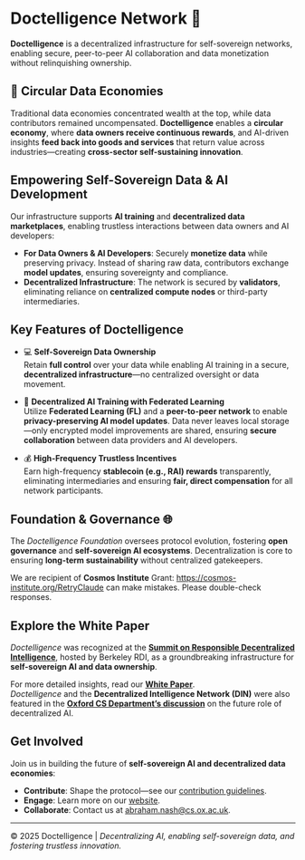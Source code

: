 # Doctelligence Network 🚀  

**Doctelligence** is a decentralized infrastructure for self-sovereign networks, enabling secure, peer-to-peer AI collaboration and data monetization without relinquishing ownership.  

## 🔄 **Circular Data Economies**  
Traditional data economies concentrated wealth at the top, while data contributors remained uncompensated. **Doctelligence** enables a **circular economy**, where **data owners receive continuous rewards**, and AI-driven insights **feed back into goods and services** that return value across industries—creating **cross-sector self-sustaining innovation**.  

## **Empowering Self-Sovereign Data & AI Development**  

Our infrastructure supports **AI training** and **decentralized data marketplaces**, enabling trustless interactions between data owners and AI developers:  

- **For Data Owners & AI Developers**: Securely **monetize data** while preserving privacy. Instead of sharing raw data, contributors exchange **model updates**, ensuring sovereignty and compliance.  
- **Decentralized Infrastructure**: The network is secured by **validators**, eliminating reliance on **centralized compute nodes** or third-party intermediaries.  

## **Key Features of Doctelligence**  

- 💻 **Self-Sovereign Data Ownership**  
  Retain **full control** over your data while enabling AI training in a secure, **decentralized infrastructure**—no centralized oversight or data movement.  

- 🤖 **Decentralized AI Training with Federated Learning**  
  Utilize **Federated Learning (FL)** and a **peer-to-peer network** to enable **privacy-preserving AI model updates**. Data never leaves local storage—only encrypted model improvements are shared, ensuring **secure collaboration** between data providers and AI developers.  

- 💰 **High-Frequency Trustless Incentives**  
  Earn high-frequency **stablecoin (e.g., RAI) rewards** transparently, eliminating intermediaries and ensuring **fair, direct compensation** for all network participants.  

## **Foundation & Governance** 🌐  

The *Doctelligence Foundation* oversees protocol evolution, fostering **open governance** and **self-sovereign AI ecosystems**. Decentralization is core to ensuring **long-term sustainability** without centralized gatekeepers.  

We are recipient of **Cosmos Institute** Grant: https://cosmos-institute.org/RetryClaude can make mistakes. Please double-check responses.

## **Explore the White Paper**  

*Doctelligence* was recognized at the **[Summit on Responsible Decentralized Intelligence](https://rdi.berkeley.edu/events/decentralizationaisummit24)**, hosted by Berkeley RDI, as a groundbreaking infrastructure for **self-sovereign AI and data ownership**.  

For more detailed insights, read our **[White Paper](https://github.com/Doctelligence/White-Paper/blob/main/Decentralized%20Intelligence%20Network%20(DIN).pdf)**.  
*Doctelligence* and the **Decentralized Intelligence Network (DIN)** were also featured in the **[Oxford CS Department’s discussion](https://www.linkedin.com/feed/update/urn:li:activity:7229826012803395584/)** on the future role of decentralized AI.   

## **Get Involved**  

Join us in building the future of **self-sovereign AI and decentralized data economies**:  

- **Contribute**: Shape the protocol—see our [contribution guidelines](https://github.com/Doctelligence/DIN-Protocol-Proposals-DPP).  
- **Engage**: Learn more on our [website](https://doctelligence.github.io).  
- **Collaborate**: Contact us at [abraham.nash@cs.ox.ac.uk](mailto:abraham.nash@cs.ox.ac.uk).  

---

© 2025 Doctelligence | *Decentralizing AI, enabling self-sovereign data, and fostering trustless innovation.*
